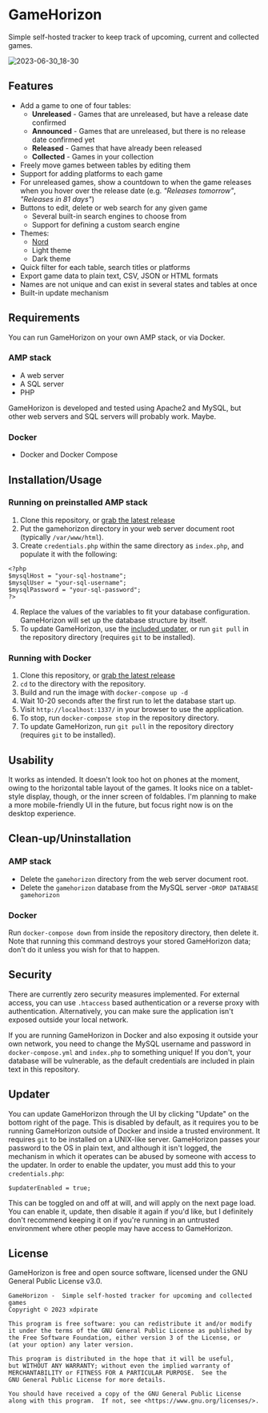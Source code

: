 # GameHorizon

Simple self-hosted tracker to keep track of upcoming, current and collected games.

![2023-06-30_18-30](https://github.com/xdpirate/gamehorizon/assets/1757462/c9c55c78-fbba-4d66-8dd8-882728f9a4ad)

## Features

* Add a game to one of four tables:
  * **Unreleased** - Games that are unreleased, but have a release date confirmed
  * **Announced** - Games that are unreleased, but there is no release date confirmed yet
  * **Released** - Games that have already been released
  * **Collected** - Games in your collection
* Freely move games between tables by editing them
* Support for adding platforms to each game
* For unreleased games, show a countdown to when the game releases when you hover over the release date (e.g. *"Releases tomorrow"*, *"Releases in 81 days"*)
* Buttons to edit, delete or web search for any given game
  * Several built-in search engines to choose from
  * Support for defining a custom search engine
* Themes: 
  * [Nord](https://www.nordtheme.com/)
  * Light theme
  * Dark theme
* Quick filter for each table, search titles or platforms
* Export game data to plain text, CSV, JSON or HTML formats
* Names are not unique and can exist in several states and tables at once
* Built-in update mechanism

## Requirements

You can run GameHorizon on your own AMP stack, or via Docker.

### AMP stack

* A web server
* A SQL server
* PHP

GameHorizon is developed and tested using Apache2 and MySQL, but other web servers and SQL servers will probably work. Maybe. 

### Docker

* Docker and Docker Compose

## Installation/Usage

### Running on preinstalled AMP stack

1. Clone this repository, or [grab the latest release](https://github.com/xdpirate/gamehorizon/releases/latest)
2. Put the gamehorizon directory in your web server document root (typically `/var/www/html`).
3. Create `credentials.php` within the same directory as `index.php`, and populate it with the following:

```
<?php
$mysqlHost = "your-sql-hostname";
$mysqlUser = "your-sql-username";
$mysqlPassword = "your-sql-password";
?>
```

4. Replace the values of the variables to fit your database configuration. GameHorizon will set up the database structure by itself.
5. To update GameHorizon, use the [included updater](#updater), or run `git pull` in the repository directory (requires `git` to be installed).

### Running with Docker

1. Clone this repository, or [grab the latest release](https://github.com/xdpirate/gamehorizon/releases/latest)
2. `cd` to the directory with the repository.
3. Build and run the image with `docker-compose up -d`
4. Wait 10-20 seconds after the first run to let the database start up.
5. Visit `http://localhost:1337/` in your browser to use the application.
6. To stop, run `docker-compose stop` in the repository directory.
7. To update GameHorizon, run `git pull` in the repository directory (requires `git` to be installed).

## Usability

It works as intended. It doesn't look too hot on phones at the moment, owing to the horizontal table layout of the games. It looks nice on a tablet-style display, though, or the inner screen of foldables. I'm planning to make a more mobile-friendly UI in the future, but focus right now is on the desktop experience.

## Clean-up/Uninstallation

### AMP stack

* Delete the `gamehorizon` directory from the web server document root.
* Delete the `gamehorizon` database from the MySQL server -`DROP DATABASE gamehorizon`

### Docker

Run `docker-compose down` from inside the repository directory, then delete it. Note that running this command destroys your stored GameHorizon data; don't do it unless you wish for that to happen.

## Security

There are currently zero security measures implemented. For external access, you can use `.htaccess` based authentication or a reverse proxy with authentication. Alternatively, you can make sure the application isn't exposed outside your local network.

If you are running GameHorizon in Docker and also exposing it outside your own network, you need to change the MySQL username and password in `docker-compose.yml` and `index.php` to something unique! If you don't, your database will be vulnerable, as the default credentials are included in plain text in this repository.

## Updater

You can update GameHorizon through the UI by clicking "Update" on the bottom right of the page. This is disabled by default, as it requires you to be running GameHorizon outside of Docker and inside a trusted environment. It requires `git` to be installed on a UNIX-like server. GameHorizon passes your password to the OS in plain text, and although it isn't logged, the mechanism in which it operates can be abused by someone with access to the updater. In order to enable the updater, you must add this to your `credentials.php`:

    $updaterEnabled = true;

This can be toggled on and off at will, and will apply on the next page load. You can enable it, update, then disable it again if you'd like, but I definitely don't recommend keeping it on if you're running in an untrusted environment where other people may have access to GameHorizon.

## License

GameHorizon is free and open source software, licensed under the GNU General Public License v3.0.

    GameHorizon -  Simple self-hosted tracker for upcoming and collected games
    Copyright ©️ 2023 xdpirate

    This program is free software: you can redistribute it and/or modify
    it under the terms of the GNU General Public License as published by
    the Free Software Foundation, either version 3 of the License, or
    (at your option) any later version.

    This program is distributed in the hope that it will be useful,
    but WITHOUT ANY WARRANTY; without even the implied warranty of
    MERCHANTABILITY or FITNESS FOR A PARTICULAR PURPOSE.  See the
    GNU General Public License for more details.

    You should have received a copy of the GNU General Public License
    along with this program.  If not, see <https://www.gnu.org/licenses/>.
